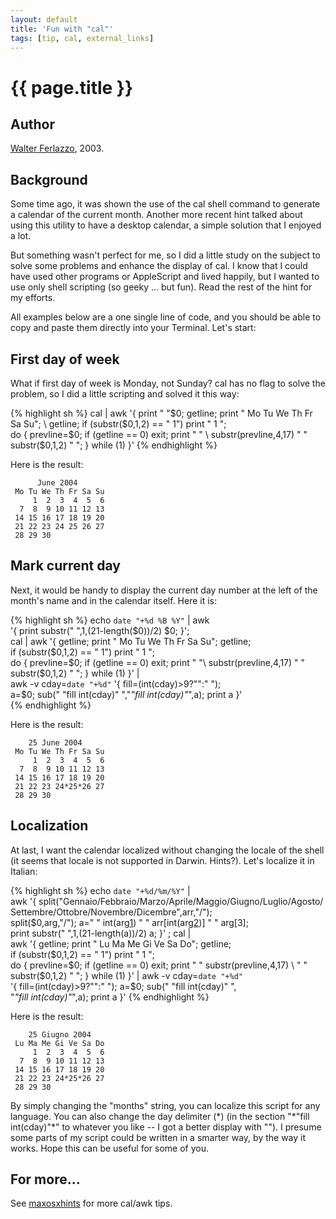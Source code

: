 ```yaml
---
layout: default
title: 'Fun with "cal"'
tags: [tip, cal, external_links]
---
```


# {{ page.title }}

## Author

[Walter Ferlazzo][1], 2003.

## Background

Some time ago, it was shown the use of the cal shell command to generate
a calendar of the current month. Another more recent hint talked about
using  this utility to have a desktop calendar, a simple solution that
I enjoyed a lot.

But something wasn't perfect for me, so I did a little study on the
subject to solve some problems and enhance the display of cal. I know
that I could have used other programs or AppleScript and lived happily,
but I wanted to use only shell scripting (so geeky ... but fun). Read
the rest of the hint for my efforts.

All examples below are a one single line of code, and you should be able
to copy and paste them directly into your Terminal. Let's start:

## First day of week

What if first day of week is Monday, not Sunday? cal has no flag to
solve the problem, so I did a little scripting and solved it this way:

{% highlight sh %}
cal | awk '{ print " "$0; getline; print " Mo Tu We Th Fr Sa Su"; \
getline; if (substr($0,1,2) == " 1") print "                    1 "; \
do { prevline=$0; if (getline == 0) exit; print " " \
substr(prevline,4,17) " " substr($0,1,2) " "; } while (1) }'
{% endhighlight %}

Here is the result:

	      June 2004
	 Mo Tu We Th Fr Sa Su
	     1  2  3  4  5  6 
	  7  8  9 10 11 12 13 
	 14 15 16 17 18 19 20 
	 21 22 23 24 25 26 27 
	 28 29 30  

## Mark current day

Next, it would be handy to display the current day number at the left
of the month's name and in the calendar itself. Here it is:

{% highlight sh %}
echo `date "+%d %B %Y"` | awk \
'{ print substr("          ",1,(21-length($0))/2) $0; }'; \
cal | awk '{ getline; print " Mo Tu We Th Fr Sa Su"; getline; \
if (substr($0,1,2) == " 1")  print "                    1 "; \
do { prevline=$0; if (getline == 0) exit; print " "\
substr(prevline,4,17) " " substr($0,1,2) " "; } while (1) }' | \
awk -v cday=`date "+%d"` '{ fill=(int(cday)>9?"":" ");    \
a=$0; sub(" "fill int(cday)" ","*"fill int(cday)"*",a); print  a }'\
{% endhighlight %}

Here is the result:

	    25 June 2004
	 Mo Tu We Th Fr Sa Su
	     1  2  3  4  5  6 
	  7  8  9 10 11 12 13 
	 14 15 16 17 18 19 20 
	 21 22 23 24*25*26 27 
	 28 29 30  

## Localization

At last, I want the calendar localized without changing the locale of the
shell (it seems that locale is not supported in Darwin. Hints?). Let's
localize it in Italian:

{% highlight sh %}
echo `date "+%d/%m/%Y"` | \
awk '{ split("Gennaio/Febbraio/Marzo/Aprile/Maggio/Giugno/Luglio/Agosto/\
Settembre/Ottobre/Novembre/Dicembre",arr,"/"); \
split($0,arg,"/"); a=" " int(arg[1]) " " arr[int(arg[2])] " " arg[3]; \
print substr("          ",1,(21-length(a))/2) a; }' ; cal | \
awk '{ getline; print " Lu Ma Me Gi Ve Sa Do"; getline; \
if (substr($0,1,2) == " 1")  print "                    1 "; \
do { prevline=$0; if (getline == 0) exit; print " " substr(prevline,4,17) \
" " substr($0,1,2) " "; } while (1) }' | awk -v cday=`date "+%d"` \
'{ fill=(int(cday)>9?"":" ");     a=$0; sub(" "fill int(cday)" ",\
"*"fill int(cday)"*",a); print  a }'
{% endhighlight %}

Here is the result:

	    25 Giugno 2004
	 Lu Ma Me Gi Ve Sa Do
	     1  2  3  4  5  6 
	  7  8  9 10 11 12 13 
	 14 15 16 17 18 19 20 
	 21 22 23 24*25*26 27 
	 28 29 30  

By simply changing the "months" string, you can localize this script for
any language. You can also change the day delimiter (\*) (in the section
"\*"fill int(cday)"\*" to whatever you like -- I got a better display with
""). I presume some parts of my script could be written in a smarter way,
by the way it works. Hope this can be useful for some of you.

## For more...

See [maxosxhints][2] for more cal/awk tips.

[1]: http://www.jaw.it/
[2]: http://www.macosxhints.com/users.php?mode=profile&uid=1005884
